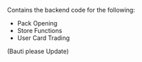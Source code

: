 Contains the backend code for the following:

- Pack Opening
- Store Functions
- User Card Trading

(Bauti please Update)